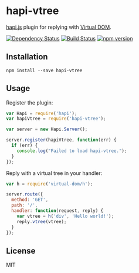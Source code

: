 # hapi-vtree

[hapi.js](http://hapijs.com/) plugin for replying with [Virtual DOM](https://github.com/Matt-Esch/virtual-dom/).

[![Dependency Status](https://david-dm.org/zkochan/hapi-vtree/status.svg?style=flat)](https://david-dm.org/zkochan/hapi-vtree)
[![Build Status](https://travis-ci.org/zkochan/hapi-vtree.svg?branch=master)](https://travis-ci.org/zkochan/hapi-vtree)
[![npm version](https://badge.fury.io/js/hapi-vtree.svg)](http://badge.fury.io/js/hapi-vtree)


## Installation

```
npm install --save hapi-vtree
```


## Usage

Register the plugin:

```js
var Hapi = require('hapi');
var hapiVtree = require('hapi-vtree');

var server = new Hapi.Server();

server.register(hapiVtree, function(err) {
  if (err) {
    console.log("Failed to load hapi-vtree.");
  }
});
```

Reply with a virtual tree in your handler:

```js
var h = require('virtual-dom/h');

server.route({
  method: 'GET',
  path: '/',
  handler: function(request, reply) {
    var vtree = h('div', 'Hello world!');
    reply.vtree(vtree);
  }
});
```


## License

MIT
